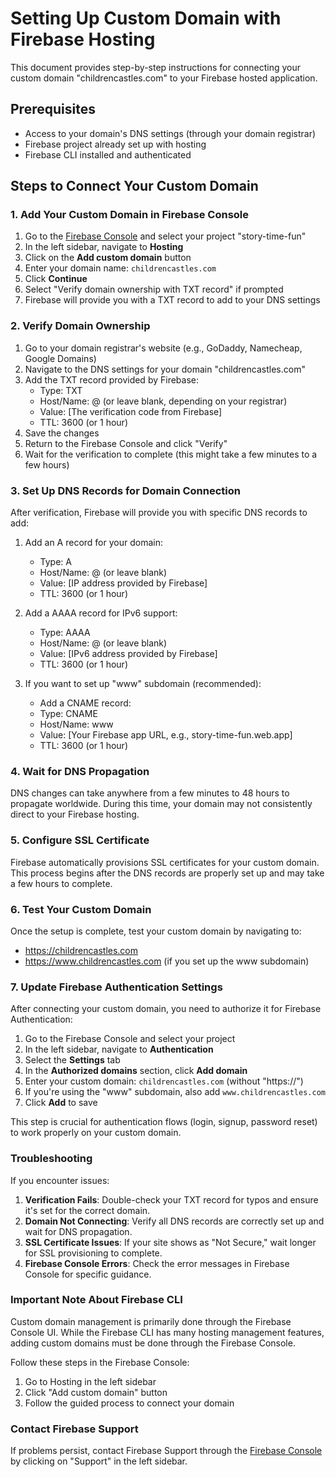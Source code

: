# Setting Up Custom Domain with Firebase Hosting

This document provides step-by-step instructions for connecting your custom domain "childrencastles.com" to your Firebase hosted application.

## Prerequisites

- Access to your domain's DNS settings (through your domain registrar)
- Firebase project already set up with hosting
- Firebase CLI installed and authenticated

## Steps to Connect Your Custom Domain

### 1. Add Your Custom Domain in Firebase Console

1. Go to the [Firebase Console](https://console.firebase.google.com/) and select your project "story-time-fun"
2. In the left sidebar, navigate to **Hosting**
3. Click on the **Add custom domain** button
4. Enter your domain name: `childrencastles.com` 
5. Click **Continue**
6. Select "Verify domain ownership with TXT record" if prompted
7. Firebase will provide you with a TXT record to add to your DNS settings

### 2. Verify Domain Ownership

1. Go to your domain registrar's website (e.g., GoDaddy, Namecheap, Google Domains)
2. Navigate to the DNS settings for your domain "childrencastles.com"
3. Add the TXT record provided by Firebase:
   - Type: TXT
   - Host/Name: @ (or leave blank, depending on your registrar)
   - Value: [The verification code from Firebase]
   - TTL: 3600 (or 1 hour)
4. Save the changes
5. Return to the Firebase Console and click "Verify" 
6. Wait for the verification to complete (this might take a few minutes to a few hours)

### 3. Set Up DNS Records for Domain Connection

After verification, Firebase will provide you with specific DNS records to add:

1. Add an A record for your domain:
   - Type: A
   - Host/Name: @ (or leave blank)
   - Value: [IP address provided by Firebase]
   - TTL: 3600 (or 1 hour)

2. Add a AAAA record for IPv6 support:
   - Type: AAAA
   - Host/Name: @ (or leave blank)
   - Value: [IPv6 address provided by Firebase]
   - TTL: 3600 (or 1 hour)
   
3. If you want to set up "www" subdomain (recommended):
   - Add a CNAME record:
   - Type: CNAME
   - Host/Name: www
   - Value: [Your Firebase app URL, e.g., story-time-fun.web.app]
   - TTL: 3600 (or 1 hour)

### 4. Wait for DNS Propagation

DNS changes can take anywhere from a few minutes to 48 hours to propagate worldwide. During this time, your domain may not consistently direct to your Firebase hosting.

### 5. Configure SSL Certificate

Firebase automatically provisions SSL certificates for your custom domain. This process begins after the DNS records are properly set up and may take a few hours to complete.

### 6. Test Your Custom Domain

Once the setup is complete, test your custom domain by navigating to:
- https://childrencastles.com
- https://www.childrencastles.com (if you set up the www subdomain)

### 7. Update Firebase Authentication Settings

After connecting your custom domain, you need to authorize it for Firebase Authentication:

1. Go to the Firebase Console and select your project
2. In the left sidebar, navigate to **Authentication**
3. Select the **Settings** tab
4. In the **Authorized domains** section, click **Add domain**
5. Enter your custom domain: `childrencastles.com` (without "https://")
6. If you're using the "www" subdomain, also add `www.childrencastles.com`
7. Click **Add** to save

This step is crucial for authentication flows (login, signup, password reset) to work properly on your custom domain.

### Troubleshooting

If you encounter issues:

1. **Verification Fails**: Double-check your TXT record for typos and ensure it's set for the correct domain.
2. **Domain Not Connecting**: Verify all DNS records are correctly set up and wait for DNS propagation.
3. **SSL Certificate Issues**: If your site shows as "Not Secure," wait longer for SSL provisioning to complete.
4. **Firebase Console Errors**: Check the error messages in Firebase Console for specific guidance.

### Important Note About Firebase CLI

Custom domain management is primarily done through the Firebase Console UI. While the Firebase CLI has many hosting management features, adding custom domains must be done through the Firebase Console.

Follow these steps in the Firebase Console:
1. Go to Hosting in the left sidebar
2. Click "Add custom domain" button
3. Follow the guided process to connect your domain

### Contact Firebase Support

If problems persist, contact Firebase Support through the [Firebase Console](https://console.firebase.google.com/) by clicking on "Support" in the left sidebar.